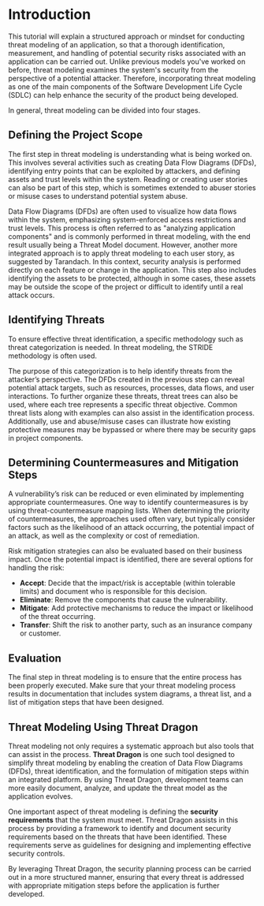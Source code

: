 # Introduction
This tutorial will explain a structured approach or mindset for conducting threat modeling of an application, so that a thorough identification, measurement, and handling of potential security risks associated with an application can be carried out. Unlike previous models you've worked on before, threat modeling examines the system's security from the perspective of a potential attacker. Therefore, incorporating threat modeling as one of the main components of the Software Development Life Cycle (SDLC) can help enhance the security of the product being developed.

In general, threat modeling can be divided into four stages.

## Defining the Project Scope

The first step in threat modeling is understanding what is being worked on. This involves several activities such as creating Data Flow Diagrams (DFDs), identifying entry points that can be exploited by attackers, and defining assets and trust levels within the system. Reading or creating user stories can also be part of this step, which is sometimes extended to abuser stories or misuse cases to understand potential system abuse.

Data Flow Diagrams (DFDs) are often used to visualize how data flows within the system, emphasizing system-enforced access restrictions and trust levels. This process is often referred to as "analyzing application components" and is commonly performed in threat modeling, with the end result usually being a Threat Model document. However, another more integrated approach is to apply threat modeling to each user story, as suggested by Tarandach. In this context, security analysis is performed directly on each feature or change in the application. This step also includes identifying the assets to be protected, although in some cases, these assets may be outside the scope of the project or difficult to identify until a real attack occurs.

## Identifying Threats

To ensure effective threat identification, a specific methodology such as threat categorization is needed. In threat modeling, the STRIDE methodology is often used.

The purpose of this categorization is to help identify threats from the attacker’s perspective. The DFDs created in the previous step can reveal potential attack targets, such as resources, processes, data flows, and user interactions. To further organize these threats, threat trees can also be used, where each tree represents a specific threat objective. Common threat lists along with examples can also assist in the identification process. Additionally, use and abuse/misuse cases can illustrate how existing protective measures may be bypassed or where there may be security gaps in project components.

## Determining Countermeasures and Mitigation Steps

A vulnerability’s risk can be reduced or even eliminated by implementing appropriate countermeasures. One way to identify countermeasures is by using threat-countermeasure mapping lists. When determining the priority of countermeasures, the approaches used often vary, but typically consider factors such as the likelihood of an attack occurring, the potential impact of an attack, as well as the complexity or cost of remediation.

Risk mitigation strategies can also be evaluated based on their business impact. Once the potential impact is identified, there are several options for handling the risk:

- **Accept**: Decide that the impact/risk is acceptable (within tolerable limits) and document who is responsible for this decision.
- **Eliminate**: Remove the components that cause the vulnerability.
- **Mitigate**: Add protective mechanisms to reduce the impact or likelihood of the threat occurring.
- **Transfer**: Shift the risk to another party, such as an insurance company or customer.

## Evaluation

The final step in threat modeling is to ensure that the entire process has been properly executed. Make sure that your threat modeling process results in documentation that includes system diagrams, a threat list, and a list of mitigation steps that have been designed.

## Threat Modeling Using Threat Dragon

Threat modeling not only requires a systematic approach but also tools that can assist in the process. **Threat Dragon** is one such tool designed to simplify threat modeling by enabling the creation of Data Flow Diagrams (DFDs), threat identification, and the formulation of mitigation steps within an integrated platform. By using Threat Dragon, development teams can more easily document, analyze, and update the threat model as the application evolves.

One important aspect of threat modeling is defining the **security requirements** that the system must meet. Threat Dragon assists in this process by providing a framework to identify and document security requirements based on the threats that have been identified. These requirements serve as guidelines for designing and implementing effective security controls.

By leveraging Threat Dragon, the security planning process can be carried out in a more structured manner, ensuring that every threat is addressed with appropriate mitigation steps before the application is further developed.
